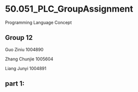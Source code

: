 # 50.051_PLC_GroupAssignment
Programming Language Concept

## Group 12

Guo Ziniu 1004890

Zhang Chunjie 1005604

Liang Junyi 1004891

## part 1:
